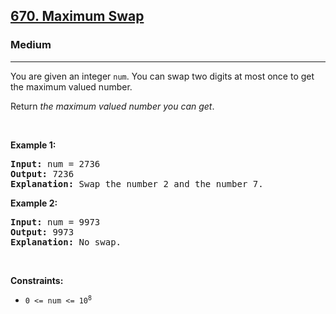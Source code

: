 <h2><a href="https://leetcode.com/problems/maximum-swap/">670. Maximum Swap</a></h2><h3>Medium</h3><hr><div><p>You are given an integer <code>num</code>. You can swap two digits at most once to get the maximum valued number.</p>

<p>Return <em>the maximum valued number you can get</em>.</p>

<p>&nbsp;</p>
<p><strong class="example">Example 1:</strong></p>

<pre style="position: relative;"><strong>Input:</strong> num = 2736
<strong>Output:</strong> 7236
<strong>Explanation:</strong> Swap the number 2 and the number 7.
<div class="open_grepper_editor" title="Edit &amp; Save To Grepper"></div></pre>

<p><strong class="example">Example 2:</strong></p>

<pre style="position: relative;"><strong>Input:</strong> num = 9973
<strong>Output:</strong> 9973
<strong>Explanation:</strong> No swap.
<div class="open_grepper_editor" title="Edit &amp; Save To Grepper"></div></pre>

<p>&nbsp;</p>
<p><strong>Constraints:</strong></p>

<ul>
	<li><code>0 &lt;= num &lt;= 10<sup>8</sup></code></li>
</ul>
</div>